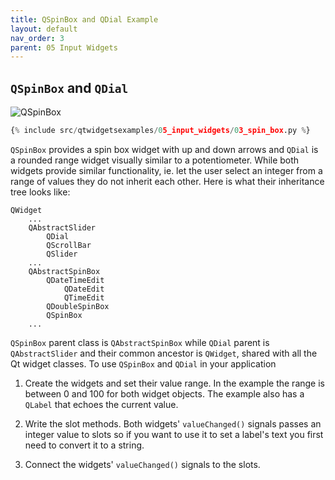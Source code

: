 ```yaml
---
title: QSpinBox and QDial Example
layout: default
nav_order: 3
parent: 05 Input Widgets
---
```


## `QSpinBox` and `QDial`

![QSpinBox](/blog/images/qtwidgetsexamples/05_input_widgets/03_spin_box.png)

```python
{% include src/qtwidgetsexamples/05_input_widgets/03_spin_box.py %}
```

`QSpinBox` provides a spin box widget with up and down arrows and `QDial` is a rounded range widget visually similar to a potentiometer. While both widgets provide similar functionality, ie. let the user select an integer from a range of values they do not inherit each other. Here is what their inheritance tree looks like:

```
QWidget
    ...
    QAbstractSlider
        QDial
        QScrollBar
        QSlider
    ...
    QAbstractSpinBox
        QDateTimeEdit
            QDateEdit
            QTimeEdit
        QDoubleSpinBox
        QSpinBox
    ...
```

`QSpinBox` parent class is `QAbstractSpinBox` while `QDial` parent is `QAbstractSlider` and their common ancestor is `QWidget`, shared with all the Qt widget classes. To use `QSpinBox` and `QDial` in your application

1. Create the widgets and set their value range. In the example the range is between 0 and 100 for both widget objects. The example also has a `QLabel` that echoes the current value.

2. Write the slot methods. Both widgets' `valueChanged()` signals passes an integer value to slots so if you want to use it to set a label's text you first need to convert it to a string.

3. Connect the widgets' `valueChanged()` signals to the slots.